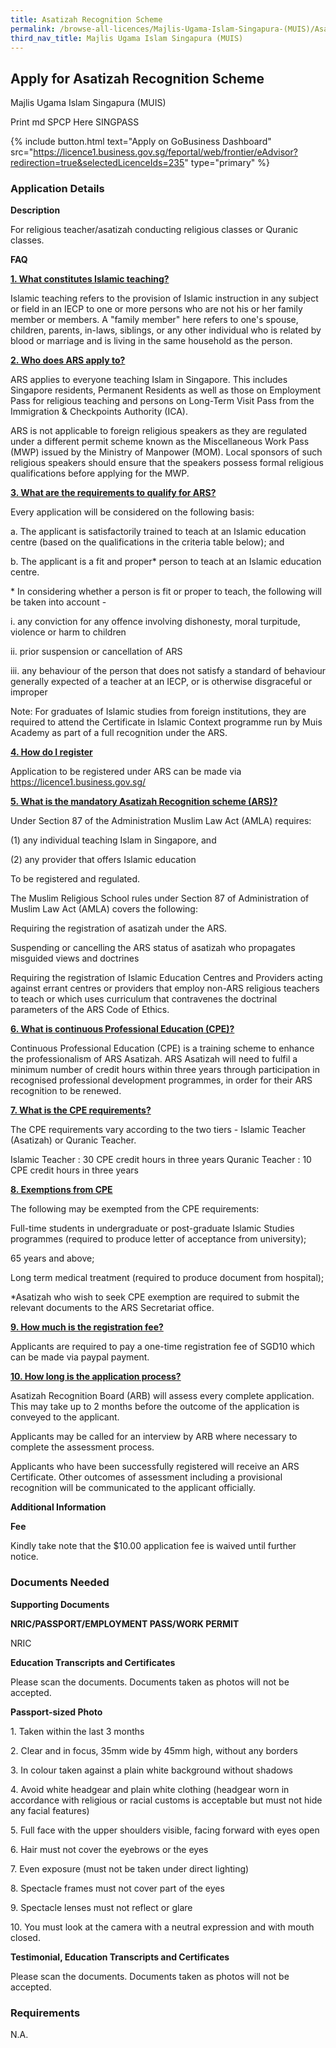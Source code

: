 ```yaml
---
title: Asatizah Recognition Scheme
permalink: /browse-all-licences/Majlis-Ugama-Islam-Singapura-(MUIS)/Asatizah-Recognition-Scheme
third_nav_title: Majlis Ugama Islam Singapura (MUIS)
---
```


## Apply for Asatizah Recognition Scheme

Majlis Ugama Islam Singapura (MUIS)

Print md SPCP Here SINGPASS

{% include button.html text="Apply on GoBusiness Dashboard" src="https://licence1.business.gov.sg/feportal/web/frontier/eAdvisor?redirection=true&selectedLicenceIds=235" type="primary" %}

### Application Details

<p><strong>Description</strong></p>
<p>For religious teacher/asatizah conducting religious classes or Quranic classes.</p>
<p><strong>FAQ</strong></p>
<p><strong><u>1. What constitutes Islamic teaching?</u></strong></p>
<p>Islamic teaching refers to the provision of Islamic instruction in any subject or field in an IECP to one or more persons who are not his or her family member or members. A "family member" here refers to one's spouse, children, parents, in-laws, siblings, or any other individual who is related by blood or marriage and is living in the same household as the person.</p>
<p><strong><u>2. Who does ARS apply to?</u></strong></p>
<p>ARS applies to everyone teaching Islam in Singapore. This includes Singapore residents, Permanent Residents as well as those on Employment Pass for religious teaching and persons on Long-Term Visit Pass from the Immigration & Checkpoints Authority (ICA).</p>
<p>ARS is not applicable to foreign religious speakers as they are regulated under a different permit scheme known as the Miscellaneous Work Pass (MWP) issued by the Ministry of Manpower (MOM). Local sponsors of such religious speakers should ensure that the speakers possess formal religious qualifications before applying for the MWP.</p>
<p><strong><u>3. What are the requirements to qualify for ARS?</u></strong></p>
<p>Every application will be considered on the following basis:</p>
<p>a. The applicant is satisfactorily trained to teach at an Islamic education centre (based on the qualifications in the criteria table below); and</p>
<p>b. The applicant is a fit and proper* person to teach at an Islamic education centre.</p>
<p>* In considering whether a person is fit or proper to teach, the following will be taken into account -</p>
<p>i. any conviction for any offence involving dishonesty, moral turpitude, violence or harm to children</p>
<p>ii. prior suspension or cancellation of ARS</p>
<p>iii. any behaviour of the person that does not satisfy a standard of behaviour generally expected of a teacher at an IECP, or is otherwise disgraceful or improper</p>
<p>Note: For graduates of Islamic studies from foreign institutions, they are required to attend the Certificate in Islamic Context programme run by Muis Academy as part of a full recognition under the ARS.</p>
<p><strong><u>4. How do I register</u></strong></p>
<p>Application to be registered under ARS can be made via <a href="https://licence1.business.gov.sg/">https://licence1.business.gov.sg/</a></p>
<p><strong><u>5. What is the mandatory Asatizah Recognition scheme (ARS)?</u></strong></p>
<p>Under Section 87 of the Administration Muslim Law Act (AMLA) requires:</p>
<p>(1) any individual teaching Islam in Singapore, and</p>
<p>(2) any provider that offers Islamic education</p>
<p>To be registered and regulated.</p>
<p>The Muslim Religious School rules under Section 87 of Administration of Muslim Law Act (AMLA) covers the following:</p>
<p>Requiring the registration of asatizah under the ARS.</p>
<p>Suspending or cancelling the ARS status of asatizah who propagates misguided views and doctrines</p>
<p>Requiring the registration of Islamic Education Centres and Providers acting against errant centres or providers that employ non-ARS religious teachers to teach or which uses curriculum that contravenes the doctrinal parameters of the ARS Code of Ethics.</p>
<p><strong><u>6. What is continuous Professional Education (CPE)?</u></strong></p>
<p>Continuous Professional Education (CPE) is a training scheme to enhance the professionalism of ARS Asatizah. ARS Asatizah will need to fulfil a minimum number of credit hours within three years through participation in recognised professional development programmes, in order for their ARS recognition to be renewed.</p>
<p><strong><u>7. What is the CPE requirements?</u></strong></p>
<p>The CPE requirements vary according to the two tiers - Islamic Teacher (Asatizah) or Quranic Teacher.</p>
<p>Islamic Teacher : 30 CPE credit hours in three years Quranic Teacher : 10 CPE credit hours in three years</p>
<p><strong><u>8. Exemptions from CPE</u></strong></p>
<p>The following may be exempted from the CPE requirements:</p>
<p>Full-time students in undergraduate or post-graduate Islamic Studies programmes (required to produce letter of acceptance from university);</p>
<p>65 years and above;</p>
<p>Long term medical treatment (required to produce document from hospital);</p>
<p>*Asatizah who wish to seek CPE exemption are required to submit the relevant documents to the ARS Secretariat office.</p>
<p><strong><u>9. How much is the registration fee?</u></strong></p>
<p>Applicants are required to pay a one-time registration fee of SGD10 which can be made via paypal payment.</p>
<p><strong><u>10. How long is the application process?</u></strong></p>
<p>Asatizah Recognition Board (ARB) will assess every complete application. This may take up to 2 months before the outcome of the application is conveyed to the applicant.</p>
<p>Applicants may be called for an interview by ARB where necessary to complete the assessment process.</p>
<p>Applicants who have been successfully registered will receive an ARS Certificate. Other outcomes of assessment including a provisional recognition will be communicated to the applicant officially.</p>

**Additional Information**

<p><strong>Fee</strong></p>
<p>Kindly take note that the $10.00 application fee is waived until further notice.</p>

### Documents Needed

<p><strong>Supporting Documents</strong></p>
<p><strong>NRIC/PASSPORT/EMPLOYMENT PASS/WORK PERMIT</strong></p>
<p>NRIC</p>
<p><strong>Education Transcripts and Certificates</strong></p>
<p>Please scan the documents. Documents taken as photos will not be accepted.</p>
<p><strong>Passport-sized Photo</strong></p>
<p>1. Taken within the last 3 months</p>
<p>2. Clear and in focus, 35mm wide by 45mm high, without any borders</p>
<p>3. In colour taken against a plain white background without shadows</p>
<p>4. Avoid white headgear and plain white clothing (headgear worn in accordance with religious or racial customs is acceptable but must not hide any facial features)</p>
<p>5. Full face with the upper shoulders visible, facing forward with eyes open</p>
<p>6. Hair must not cover the eyebrows or the eyes</p>
<p>7. Even exposure (must not be taken under direct lighting)</p>
<p>8. Spectacle frames must not cover part of the eyes</p>
<p>9. Spectacle lenses must not reflect or glare</p>
<p>10. You must look at the camera with a neutral expression and with mouth closed.</p>
<p><strong>Testimonial, Education Transcripts and Certificates</strong></p>
<p>Please scan the documents. Documents taken as photos will not be accepted.</p>

### Requirements

N.A.

